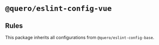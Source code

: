 # `@quero/eslint-config-vue`

## Rules

This package inherits all configurations from `@quero/eslint-config-base`.

